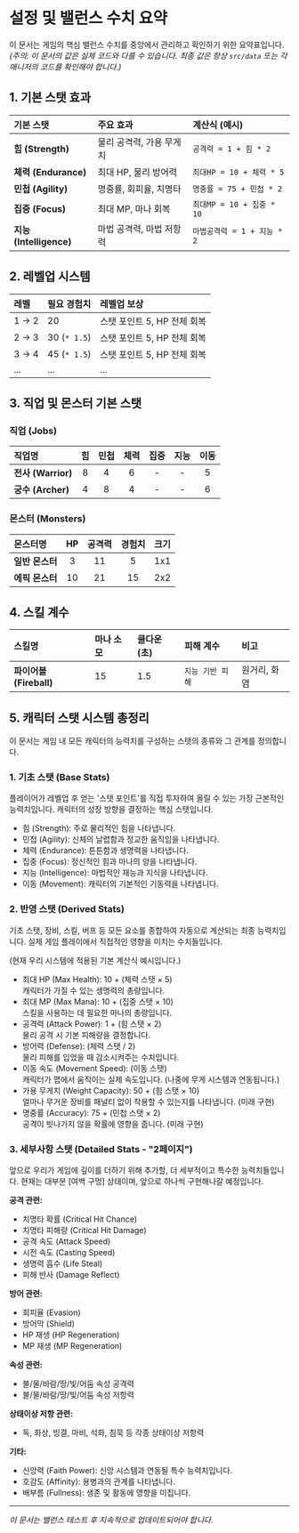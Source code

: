 # 설정 및 밸런스 수치 요약

이 문서는 게임의 핵심 밸런스 수치를 중앙에서 관리하고 확인하기 위한 요약표입니다.
*(주의: 이 문서의 값은 실제 코드와 다를 수 있습니다. 최종 값은 항상 `src/data` 또는 각 매니저의 코드를 확인해야 합니다.)*

## 1. 기본 스탯 효과

| 기본 스탯 | 주요 효과 | 계산식 (예시) |
| :--- | :--- | :--- |
| **힘 (Strength)** | 물리 공격력, 가용 무게치 | `공격력 = 1 + 힘 * 2` |
| **체력 (Endurance)**| 최대 HP, 물리 방어력 | `최대HP = 10 + 체력 * 5` |
| **민첩 (Agility)** | 명중률, 회피율, 치명타 | `명중률 = 75 + 민첩 * 2` |
| **집중 (Focus)** | 최대 MP, 마나 회복 | `최대MP = 10 + 집중 * 10` |
| **지능 (Intelligence)** | 마법 공격력, 마법 저항력 | `마법공격력 = 1 + 지능 * 2` |

## 2. 레벨업 시스템

| 레벨 | 필요 경험치 | 레벨업 보상 |
| :--- | :--- | :--- |
| 1 -> 2 | 20 | 스탯 포인트 5, HP 전체 회복 |
| 2 -> 3 | 30 (`* 1.5`) | 스탯 포인트 5, HP 전체 회복 |
| 3 -> 4 | 45 (`* 1.5`) | 스탯 포인트 5, HP 전체 회복 |
| ... | ... | ... |

## 3. 직업 및 몬스터 기본 스탯

### 직업 (Jobs)
| 직업명 | 힘 | 민첩 | 체력 | 집중 | 지능 | 이동 |
| :--- | :--: |:--: |:--: |:--: |:--: |:--: |
| **전사 (Warrior)** | 8 | 4 | 6 | - | - | 5 |
| **궁수 (Archer)** | 4 | 8 | 4 | - | - | 6 |

### 몬스터 (Monsters)
| 몬스터명 | HP | 공격력 | 경험치 | 크기 |
| :--- | :--: |:--: |:--: |:--: |
| **일반 몬스터** | 3 | 11 | 5 | 1x1 |
| **에픽 몬스터** | 10 | 21 | 15 | 2x2 |

## 4. 스킬 계수

| 스킬명 | 마나 소모 | 쿨다운(초) | 피해 계수 | 비고 |
| :--- | :--- | :--- | :--- | :--- |
| **파이어볼 (Fireball)** | 15 | 1.5 | `지능 기반 피해` | 원거리, 화염 |

## 5. 캐릭터 스탯 시스템 총정리

이 문서는 게임 내 모든 캐릭터의 능력치를 구성하는 스탯의 종류와 그 관계를 정의합니다.

### 1. 기초 스탯 (Base Stats)
플레이어가 레벨업 후 얻는 '스탯 포인트'를 직접 투자하여 올릴 수 있는 가장 근본적인 능력치입니다. 캐릭터의 성장 방향을 결정하는 핵심 스탯입니다.

- 힘 (Strength): 주로 물리적인 힘을 나타냅니다.
- 민첩 (Agility): 신체의 날렵함과 정교한 움직임을 나타냅니다.
- 체력 (Endurance): 튼튼함과 생명력을 나타냅니다.
- 집중 (Focus): 정신적인 힘과 마나의 양을 나타냅니다.
- 지능 (Intelligence): 마법적인 재능과 지식을 나타냅니다.
- 이동 (Movement): 캐릭터의 기본적인 기동력을 나타냅니다.

### 2. 반영 스탯 (Derived Stats)
기초 스탯, 장비, 스킬, 버프 등 모든 요소를 종합하여 자동으로 계산되는 최종 능력치입니다. 실제 게임 플레이에서 직접적인 영향을 미치는 수치들입니다.

(현재 우리 시스템에 적용된 기본 계산식 예시입니다.)

- 최대 HP (Max Health): 10 + (체력 스탯 × 5)  
  캐릭터가 가질 수 있는 생명력의 총량입니다.
- 최대 MP (Max Mana): 10 + (집중 스탯 × 10)  
  스킬을 사용하는 데 필요한 마나의 총량입니다.
- 공격력 (Attack Power): 1 + (힘 스탯 × 2)  
  물리 공격 시 기본 피해량을 결정합니다.
- 방어력 (Defense): (체력 스탯 / 2)  
  물리 피해를 입었을 때 감소시켜주는 수치입니다.
- 이동 속도 (Movement Speed): (이동 스탯)  
  캐릭터가 맵에서 움직이는 실제 속도입니다. (나중에 무게 시스템과 연동됩니다.)
- 가용 무게치 (Weight Capacity): 50 + (힘 스탯 × 10)  
  얼마나 무거운 장비를 패널티 없이 착용할 수 있는지를 나타냅니다. (미래 구현)
- 명중률 (Accuracy): 75 + (민첩 스탯 × 2)  
  공격이 빗나가지 않을 확률에 영향을 줍니다. (미래 구현)

### 3. 세부사항 스탯 (Detailed Stats - "2페이지")
앞으로 우리가 게임에 깊이를 더하기 위해 추가할, 더 세부적이고 특수한 능력치들입니다. 현재는 대부분 [여백 구멍] 상태이며, 앞으로 하나씩 구현해나갈 예정입니다.

**공격 관련:**
- 치명타 확률 (Critical Hit Chance)
- 치명타 피해량 (Critical Hit Damage)
- 공격 속도 (Attack Speed)
- 시전 속도 (Casting Speed)
- 생명력 흡수 (Life Steal)
- 피해 반사 (Damage Reflect)

**방어 관련:**
- 회피율 (Evasion)
- 방어막 (Shield)
- HP 재생 (HP Regeneration)
- MP 재생 (MP Regeneration)

**속성 관련:**
- 불/물/바람/땅/빛/어둠 속성 공격력
- 불/물/바람/땅/빛/어둠 속성 저항력

**상태이상 저항 관련:**
- 독, 화상, 빙결, 마비, 석화, 침묵 등 각종 상태이상 저항력

**기타:**
- 신앙력 (Faith Power): 신앙 시스템과 연동될 특수 능력치입니다.
- 호감도 (Affinity): 용병과의 관계를 나타냅니다.
- 배부름 (Fullness): 생존 및 활동에 영향을 미칩니다.
---
*이 문서는 밸런스 테스트 후 지속적으로 업데이트되어야 합니다.*
